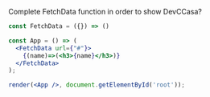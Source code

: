 Complete FetchData function in order to  show DevCCasa?

```jsx
const FetchData = ({}) => ()

const App = () => (
  <FetchData url={"#"}>
    {(name)=>(<h3>{name}</h3>)}
  </FetchData>
);

render(<App />, document.getElementById('root'));

```